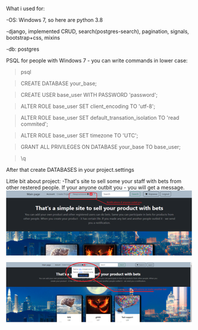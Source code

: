 What i used for:

-OS: Windows 7, so here are python 3.8

-django, implemented CRUD, search(postgres-search), pagination, signals, bootstrap+css, mixins

-db: postgres

PSQL for people with Windows 7 - you can write commands in lower case:

>psql

>CREATE DATABASE your_base;

>CREATE USER base_user WITH PASSWORD 'password';

>ALTER ROLE base_user SET client_encoding TO 'utf-8';

>ALTER ROLE base_user SET default_transation_isolation TO 'read commited';

>ALTER ROLE base_user SET timezone TO 'UTC';

>GRANT ALL PRIVILEGES ON DATABASE your_base TO base_user;

>\q

After that create DATABASES in your project.settings

Little bit about project:
 -That's site to sell some your staff with bets from other restered people. If your anyone outbit you - you will get a message.
 ![Image alt](https://github.com/gorgick/bets/raw/master/static/images/Notification1.png)

  ![Image alt](https://github.com/gorgick/bets/raw/master/static/images/Notification2.png)
 
